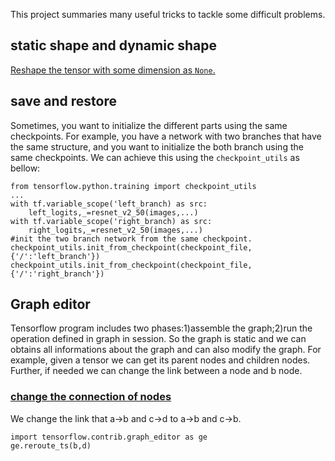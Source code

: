 This project summaries many useful tricks to tackle some difficult problems.


## static shape and dynamic shape
[Reshape the tensor with some dimension as ```None```.](https://github.com/yule-li/tensorflow-tricks/blob/master/reshape_with_none.ipynb)


## save and restore
Sometimes, you want to initialize the different parts using the same checkpoints. For example, you have a network with two branches that have the same structure, and you want to initialize the both branch using the same checkpoints. We can achieve this using the ```checkpoint_utils``` as bellow:

```
from tensorflow.python.training import checkpoint_utils
...
with tf.variable_scope('left_branch) as src:
    left_logits,_=resnet_v2_50(images,...)
with tf.variable_scope('right_branch) as src:
    right_logits,_=resnet_v2_50(images,...)
#init the two branch network from the same checkpoint.
checkpoint_utils.init_from_checkpoint(checkpoint_file,{'/':'left_branch'})
checkpoint_utils.init_from_checkpoint(checkpoint_file,{'/':'right_branch'})
```

##  Graph editor
Tensorflow program includes two phases:1)assemble the graph;2)run the operation defined in graph in session. So the graph is static and we can obtains all informations about the graph and can also modify the graph. For example, given a tensor we can get its parent nodes and children nodes. Further, if needed we can change the link between  a node and b node.

### [change the connection of nodes](https://github.com/yule-li/tensorflow-tricks/blob/master/graph_connect/node-merge.ipynb)
We change the link that a->b and c->d to a->b and c->b.
```
import tensorflow.contrib.graph_editor as ge
ge.reroute_ts(b,d)
```
